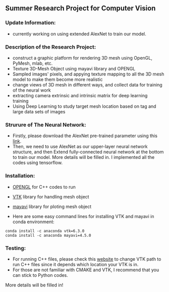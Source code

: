 ## Summer Research Project for Computer Vision

### Update Information:
* currently working on using extended AlexNet to train our model.  

### Description of the Research Project:
* construct a graphic platform for rendering 3D mesh using OpenGL, PyMesh, mlab, etc.
* Texture 3D-Mesh Object using mayavi library and OPENGL
* Sampled images' pixels, and appying texture mapping to all the 3D mesh model to make them become more realistic
* change views of 3D mesh in different ways, and collect data for training of the neural work
* extracting camera extrinsic and intrinsic matrix for deep learning training
* Using Deep Learning to study target mesh location based on tag and large data sets of images

### Strurure of The Neural Network:
* Firstly, please download the AlexNet pre-trained parameter using this [link](https://d17h27t6h515a5.cloudfront.net/topher/2016/October/580d880c_bvlc-alexnet/bvlc-alexnet.npy). 
* Then, we need to use AlexNet as our upper-layer neural network structure, and then Extend fully-connected neural network at the bottom to train our model. More details will be filled in. I implemented all the codes using tensorflow.  

### Installation:
* [OPENGL](https://www.opengl.org/) for C++ codes to run
* [VTK](http://www.vtk.org/download/) library for handling mesh object
* [mayavi](http://docs.enthought.com/mayavi/mayavi/) library for ploting mesh object

* Here are some easy command lines for installing VTK and mayavi in conda environment:
```
conda install -c anaconda vtk=6.3.0
conda install -c anaconda mayavi=4.5.0
```
### Testing:
* For running C++ files, please check this [website](http://www.vtk.org/Wiki/VTK/Examples/Cxx) to change VTK path to run C++ files since it depends which location your VTK is in.
* For those are not familiar with CMAKE and VTK, I recommend that you can stick to Python codes. 

More details will be filled in!